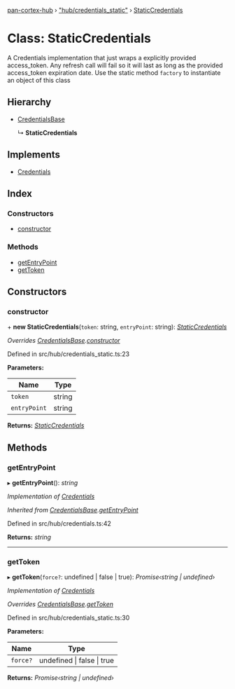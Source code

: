 [pan-cortex-hub](../README.md) › ["hub/credentials_static"](../modules/_hub_credentials_static_.md) › [StaticCredentials](_hub_credentials_static_.staticcredentials.md)

# Class: StaticCredentials

A Credentials implementation that just wraps a explicitly provided
access_token. Any refresh call will fail so it will last as long as the
provided access_token expiration date. Use the static method `factory` to
instantiate an object of this class

## Hierarchy

* [CredentialsBase](_hub_credentials_.credentialsbase.md)

  ↳ **StaticCredentials**

## Implements

* [Credentials](../interfaces/_hub_credentials_.credentials.md)

## Index

### Constructors

* [constructor](_hub_credentials_static_.staticcredentials.md#constructor)

### Methods

* [getEntryPoint](_hub_credentials_static_.staticcredentials.md#getentrypoint)
* [getToken](_hub_credentials_static_.staticcredentials.md#gettoken)

## Constructors

###  constructor

\+ **new StaticCredentials**(`token`: string, `entryPoint`: string): *[StaticCredentials](_hub_credentials_static_.staticcredentials.md)*

*Overrides [CredentialsBase](_hub_credentials_.credentialsbase.md).[constructor](_hub_credentials_.credentialsbase.md#protected-constructor)*

Defined in src/hub/credentials_static.ts:23

**Parameters:**

Name | Type |
------ | ------ |
`token` | string |
`entryPoint` | string |

**Returns:** *[StaticCredentials](_hub_credentials_static_.staticcredentials.md)*

## Methods

###  getEntryPoint

▸ **getEntryPoint**(): *string*

*Implementation of [Credentials](../interfaces/_hub_credentials_.credentials.md)*

*Inherited from [CredentialsBase](_hub_credentials_.credentialsbase.md).[getEntryPoint](_hub_credentials_.credentialsbase.md#getentrypoint)*

Defined in src/hub/credentials.ts:42

**Returns:** *string*

___

###  getToken

▸ **getToken**(`force?`: undefined | false | true): *Promise‹string | undefined›*

*Implementation of [Credentials](../interfaces/_hub_credentials_.credentials.md)*

*Overrides [CredentialsBase](_hub_credentials_.credentialsbase.md).[getToken](_hub_credentials_.credentialsbase.md#abstract-gettoken)*

Defined in src/hub/credentials_static.ts:30

**Parameters:**

Name | Type |
------ | ------ |
`force?` | undefined &#124; false &#124; true |

**Returns:** *Promise‹string | undefined›*
